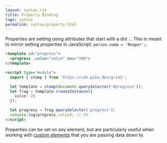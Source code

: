 ```yaml
---
layout: syntax.njk
title: Property Binding
tags: syntax
permalink: syntax/property.html
---
```


Properties are setting using attributes that start with a dot `.`. This is meant to mirror setting properties in JavaScript: `person.name = 'Reaper';`.

<live-example src="./examples/progress-prop.js">

```html
<template id="progress">
  <progress .value="value" max="100">
</template>

<script type="module">
  import { stamp } from 'https://cdn.pika.dev/grim2';

  let template = stamp(document.querySelector('#progress'));
  let frag = template.createInstance({
    value: 20
  });

  let progress = frag.querySelector('progress');
  console.log(progress.value); // 20
</script>
```

</live-example>

Properties can be set on any element, but are particularly useful when working with [custom elements](https://developers.google.com/web/fundamentals/web-components/customelements) that you are passing data down to.